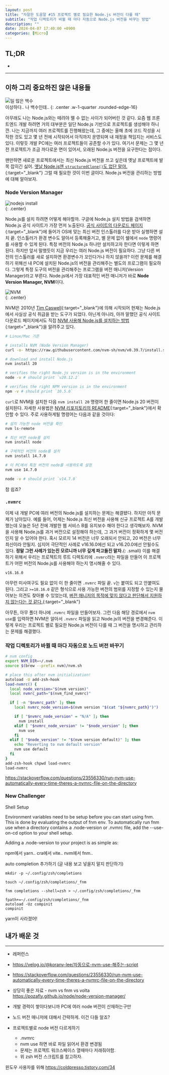 ```yaml
---
layout: post
title: "자잘한 도움말 #15 프로젝트 별로 필요한 Node.js 버전이 다를 때"
subtitle: "작업 디렉토리가 바뀔 때 마다 자동으로 Node.js 버전을 바꾸는 방법"
description: ""
date: 2024-04-07 17:40:00 +0900
categories: [Micro]
---
```


## TL;DR

- 



---

## 이하 그리 중요하진 않은 내용들

![일 많은 백수](https://i.postimg.cc/XqQQgQW3/temp-Image-PLY8-Np.avif)  
이상하다.. 나 백수인데..
{: .center .w-1-quarter .rounded-edge-16}

아무래도 나는 Node.js와는 떼려야 뗄 수 없는 사이가 되어버린 것 같다. 요즘 웹 프론트엔드 개발 하려면 거의 대부분은 일단 Node.js 기반으로 프로젝트를 생성해야 하니깐. 나는 지금까지 여러 프로젝트를 진행해왔는데, 그 중에는 올해 초에 코드 작성을 시작한 것도 있고 몇 년 전에 시작되어서 아직까지 운영되며 내 재정을 책임지는 서비스도 있다. 이렇듯 개발 PC에는 여러 프로젝트들이 공존할 수가 있다. 여기서 문제는 그 몇 년 전 프로젝트가 조금 까다로운 면이 있어서, 오래된 Node.js 버전을 요구한다는 점이다.

왠만하면 새로운 프로젝트에서는 최신 Node.js 버전을 쓰고 싶은데 옛날 프로젝트에 발목 잡히긴 싫어. [옛날 Node.js엔 `structuredClone()`도 없단 말야.](/micro/2023/12/10/micro-tip-13.html#tmi){:target="_blank"} 그럴 때 필요한 것이 이번 글이다. Node.js 버전을 관리하는 방법에 대해 알아보자.

### Node Version Manager

![nodejs install](https://i.postimg.cc/g2J3ZGxn/image.png)  
{: .center}

Node.js를 설치 하려면 어떻게 해야할까. 구글에 Node.js 설치 방법을 검색하면 Node.js 공식 사이트가 가장 먼저 노출된다. [공식 사이트의 다운로드 페이지](https://nodejs.org/en/download){:target="_blank"}에 들어가 OS에 맞는 최신 버전 인스톨러를 다운 받아 실행하면 설치 끝. 인스톨러가 환경 변수도 알아서 등록해줄거고, 별 문제 없이 쉘에서 `node` 명령어를 사용할 수 있게 된다. 특정 버전의 Node.js 하나만 설치하고자 한다면 이렇게 하면 된다. 하지만 앞서 말했듯이 지금 우리는 여러 Node.js 버전이 필요하다. 그냥 다른 버전의 인스톨러를 새로 설치하면 환경변수가 꼬인다거나 하지 않을까? 이런 문제를 해결하기 위해선 내 PC에 설치된 Node.js의 버전을 관리해주는 별도의 프로그램이 필요하다. 그렇게 특정 도구의 버전을 관리해주는 프로그램을 버전 매니저(Version Manager)라고 부른다. Node.js에서 가장 대표적인 버전 매니저가 바로 **Node Version Manager, NVM**이다.

![NVM](https://i.postimg.cc/cLKwhY3f/nvm-logo-color.png)  
{: .center}

NVM은 2010년 [Tim Caswell](https://twitter.com/creationix){:target="_blank"}에 의해 시작되어 현재는 Node.js에서 사실상 공식 취급을 받는 도구가 되었다. 아닌게 아니라, 아까 말했던 공식 사이트 다운로드 페이지에서도 직접 [NVM 사용해 Node.js를 설치하는 방법](https://nodejs.org/en/download/package-manager){:target="_blank"}을 알려주고 있다.

```bash
# Linux/Mac 기준

# installs NVM (Node Version Manager)
curl -o- https://raw.githubusercontent.com/nvm-sh/nvm/v0.39.7/install.sh | bash

# download and install Node.js
nvm install 20

# verifies the right Node.js version is in the environment
node -v # should print `v20.12.2`

# verifies the right NPM version is in the environment
npm -v # should print `10.5.0`
```

`curl`로 NVM을 설치한 다음 `nvm install 20` 명령어 한 줄이면 Node.js 20 버전이 설치된다. 자세한 사용법은 [NVM 리포지토리의 README](https://github.com/nvm-sh/nvm?tab=readme-ov-file#usage){:target="_blank"}에서 확인할 수 있다. 주로 사용하게될 명령어는 다음과 같을 것이다:

```bash
# 설치 가능한 node 버전을 확인
nvm ls-remote

# 최신 버전 node를 설치
nvm install node

# 구체적인 버전의 node를 설치
nvm install 14.7.0

# 이 PC에서 특정 버전의 node를 사용하도록 설정
nvm use 14.7.0

node -v # should print `v14.7.0`
```

참 쉽죠?


### `.nvmrc`

이제 내 개발 PC에 여러 버전의 Node.js를 설치하는 문제는 해결됐다. 하지만 아직 문제가 남아있다. 예를 들어, 어제는 Node.js 최신 버전을 사용해 신규 프로젝트 A를 개발했는데 오늘은 5년 전에 개발한 웹 서비스 B를 유지보수 해야 한다고 생각해보자. NVM을 사용해 Node.js를 과거 버전으로 설정해야 하는데, 그 과거 버전이 정확하게 몇 버전인지 알 수 있어야 한다. 혹시 모르지 14 버전은 너무 오래되서 안되고, 20 버전은 너무 최신이라 안될지. 심지어 극단적인 사례로 v16.16.0에선 되고 v16.20.0에선 안될수도 있다. **정말 그런 사례가 있는진 모르니까 너무 깊게 파고들진 말자.**{: .small} 이를 해결하기 위해서 우리는 프로젝트의 루트 디렉토리에 `.nvmrc`라는 파일을 만들어 이 프로젝트가 어떤 버전의 Node.js를 사용해야 하는지 명시해줄 수 있다.

```
v16.16.0
```

아무런 미사여구도 필요 없이 이 한 줄이면 `.nvmrc` 파일 끝. `v`는 붙여도 되고 안붙여도 된다. 그리고 `>=18.16.0` 같은 형식으로 사용 가능한 버전의 범위를 지정할 수 있는지 물어보는 의견도 찾아볼 수 있었는데, [버전 매니저의 목적에 맞지 않다고 판단해서 지원하지 않는다는 것 같다.](https://github.com/nvm-sh/nvm/issues/3167#issuecomment-1685397284){:target="_blank"}

아무튼, 아무 폴더 하나에 `.nvmrc` 파일을 만들어보자. 그런 다음 해당 경로에서 `nvm use`를 입력하면 NVM은 알아서 `.nvmrc` 파일을 읽고 Node.js의 버전을 변경해준다. 이렇게 우리는 프로젝트 별로 필요한 Node.js 버전이 다를 때 그 버전을 명시하고 관리하는 문제를 해결했다.

### 작업 디렉토리가 바뀔 때 마다 자동으로 노드 버전 바꾸기

```sh
# nvm config
export NVM_DIR=~/.nvm
source $(brew --prefix nvm)/nvm.sh

# place this after nvm initialization!
autoload -U add-zsh-hook
load-nvmrc() {
  local node_version="$(nvm version)"
  local nvmrc_path="$(nvm_find_nvmrc)"

  if [ -n "$nvmrc_path" ]; then
    local nvmrc_node_version=$(nvm version "$(cat "${nvmrc_path}")")

    if [ "$nvmrc_node_version" = "N/A" ]; then
      nvm install
    elif [ "$nvmrc_node_version" != "$node_version" ]; then
      nvm use
    fi
  elif [ "$node_version" != "$(nvm version default)" ]; then
    echo "Reverting to nvm default version"
    nvm use default
  fi
}
add-zsh-hook chpwd load-nvmrc
load-nvmrc
```
https://stackoverflow.com/questions/23556330/run-nvm-use-automatically-every-time-theres-a-nvmrc-file-on-the-directory

### New Challenger

Shell Setup

Environment variables need to be setup before you can start using fnm. This is done by evaluating the output of fnm env. To automatically run fnm use when a directory contains a .node-version or .nvmrc file, add the --use-on-cd option to your shell setup.

Adding a .node-version to your project is as simple as:

npm에서 yarn.. cra에서 vite.. nvm에서 fnm..

auto completion 추가하기 (글 내용 보고 넣을지 말지 판단하기)
```
mkdir -p ~/.config/zsh/completions

touch ~/.config/zsh/completions/_fnm

fnm completions --shell=zsh > ~/.config/zsh/completions/_fnm
```
```
fpath+=~/.config/zsh/completions/_fnm
autoload -Uz compinit
compinit
```

yarn이 사라졌어!

## 내가 배운 것

---

- 레퍼런스
- https://velog.io/@korany-lee/자동으로-nvm-use-해주는-script
- https://stackoverflow.com/questions/23556330/run-nvm-use-automatically-every-time-theres-a-nvmrc-file-on-the-directory

- 상당히 좋은 자료 - nvm vs fnm vs volta
https://pozafly.github.io/node/node-version-manager/


- 개발 경력이 쌓이다보니까 PC에 여러 node 버전이 산재하는구만
- 노드 버전 매니저에 대해서 간략하게. 이건 다들 알죠?
- 프로젝트별로 node 버전 다르게하기
    - .nvmrc
    - nvm use 하면 바로 파일 읽어서 환경 변경됨
    - 문제는 프로젝트 워크스페이스 열때마다 저래줘야함.
    - 위 zsh 버전 스크립트를 참고하자.


윈도우 사용자를 위해
https://coldpresso.tistory.com/34
